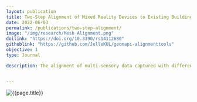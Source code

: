 ```yaml
---
layout: publication
title: Two-Step Alignment of Mixed Reality Devices to Existing Building Data
date: 2022-06-03
permalink: /publications/two-step-alignment/
image: "/img/research/Mesh Alignment.png"
doilink: "https://doi.org/10.3390/rs14112680"
githublink: "https://github.com/JelleKUL/geomapi-alignmenttools"
objective: 1
type: Journal

description: The alignment of multi-sensory data captured with different sensors remains a challenge to this day. This framework is aimed at estimating the pose of the session origin by comparing both 3D and 2D captured data. All the poses are weighted using a number of matching characteristics and the best pose is determined.


---
```


<!-- Examples

<div class="embed-responsive embed-responsive-16by9">
  <iframe class="embed-responsive-item rounded" src=".." allowfullscreen></iframe>
</div>

<img class="img-fluid  rounded vis-img" src="../img/visualisations/wip/AliplastWIP.jpg" alt="{{page.title}}">

<h3>

</h3>



 --> 

 <img class="img-fluid  rounded vis-img" src="../../img/research/GA_SessionAlignment.png" alt="{{page.title}}">
